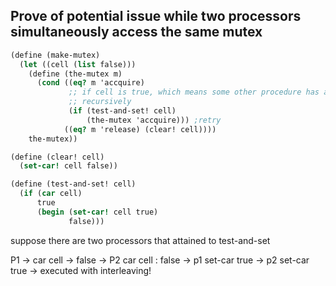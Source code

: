 ## Prove of potential issue while two processors simultaneously access the same mutex

```scheme
(define (make-mutex)
  (let ((cell (list false)))
    (define (the-mutex m)
      (cond ((eq? m 'accquire)
             ;; if cell is true, which means some other procedure has acquired the lock, need to do it
             ;; recursively
             (if (test-and-set! cell)
                 (the-mutex 'accquire))) ;retry
            ((eq? m 'release) (clear! cell))))
    the-mutex))

(define (clear! cell)
  (set-car! cell false))

(define (test-and-set! cell)
  (if (car cell)
      true
      (begin (set-car! cell true)
             false)))
```

suppose there are two processors that attained to test-and-set

P1 -> car cell -> false -> P2 car cell : false -> p1 set-car true -> p2 set-car true -> executed with interleaving!
                    
